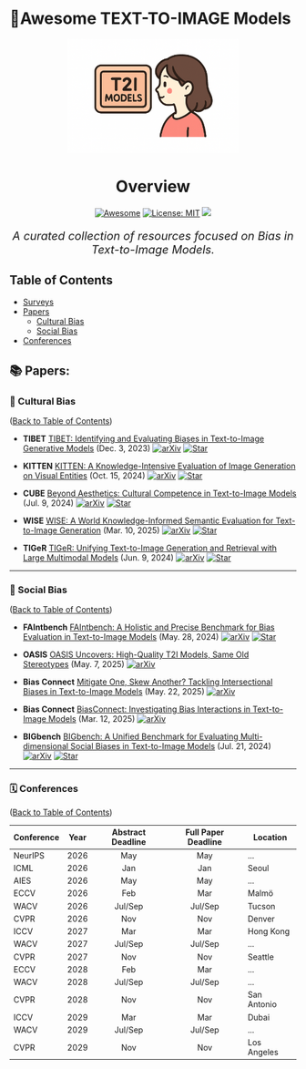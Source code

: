 # 🌟Awesome TEXT-TO-IMAGE Models
<div align="center">
  <img src="logo.png" alt="Logo" width="300">
  <h1 align="center">Overview</h1>
  
[![Awesome](https://awesome.re/badge.svg)](https://awesome.re)
[![License: MIT](https://img.shields.io/badge/License-MIT-green.svg)](https://opensource.org/licenses/MIT)
![](https://img.shields.io/github/last-commit/sophiaLichtenberg/Text-to-Image-Models)  

</div>


<div align="center">
  <p style="font-size:20px;"><em>A curated collection of resources focused on Bias in Text-to-Image Models.</em></p>
</div>


## Table of Contents
- [Surveys](#-surveys)
- [Papers](#-papers)
  - [Cultural Bias](#-cultural-bias)
  - [Social Bias](#-social-bias)
- [Conferences](#-Conferences)




<!--- 
## 📚 Surveys:
([Back to Table of Contents](#Table-of-Contents))
+ [A Survey on Sparse Autoencoders: Interpreting the Internal Mechanisms of Large Language Models](https://arxiv.org/abs/2503.05613) (Jun. 06, 2025)
  [![arXiv](https://img.shields.io/badge/arXiv-b31b1b.svg)](https://arxiv.org/pdf/2503.05613)
  
+ [A Survey on Mechanistic Interpretability for Multi-Modal Foundation Models](https://arxiv.org/abs/2502.17516) (Feb. 22, 2025)
  [![arXiv](https://img.shields.io/badge/arXiv-b31b1b.svg)](https://arxiv.org/abs/2502.17516)

+ [Open Problems in Mechanistic Interpretability](https://arxiv.org/abs/2501.16496) (Jan. 27, 2025)
  [![arXiv](https://img.shields.io/badge/arXiv-b31b1b.svg)](https://arxiv.org/abs/2501.16496)

+ [A Review of Multimodal Explainable Artificial Intelligence: Past, Present and Future](https://arxiv.org/abs/2412.14056) (Dec. 18, 2024)
  [![arXiv](https://img.shields.io/badge/arXiv-b31b1b.svg)](https://arxiv.org/abs/2412.14056)

+ [Explainable and Interpretable Multimodal Large Language Models: A Comprehensive Survey](https://arxiv.org/abs/2412.02104) (Dec. 3, 2024)
  [![arXiv](https://img.shields.io/badge/arXiv-b31b1b.svg)](https://arxiv.org/abs/2412.02104)


## 📚 Blog:
([Back to Table of Contents](#table-of-contents))
+ [Mechanistic Interpretability Meets Vision Language Models: Insights and Limitations](https://d2jud02ci9yv69.cloudfront.net/2025-04-28-vlm-understanding-29/blog/vlm-understanding/) (Apr. 28, 2025)

+ [Are SAE features from the Base Model still meaningful to LLaVA?](https://www.lesswrong.com/posts/8JTi7N3nQmjoRRuMD/are-sae-features-from-the-base-model-still-meaningful-to-1) (Dec. 6, 2024)

+ [Bridging the VLM and mech interp communities for multimodal interpretability](https://www.lesswrong.com/posts/aa5fzGr8JA3pqvhYC/bridging-the-vlm-and-mech-interp-communities-for-multimodal) (Oct. 28, 2024)

+ [Case Study: Interpreting, Manipulating, and Controlling CLIP With Sparse Autoencoders](https://www.lesswrong.com/posts/iYFuZo9BMvr6GgMs5/case-study-interpreting-manipulating-and-controlling-clip) (Aug. 2, 2025)

+ [Interpreting and Steering Features in Images](https://www.lesswrong.com/posts/Quqekpvx8BGMMcaem/interpreting-and-steering-features-in-images) (Apr. 28, 2025)

+ [Case Study: Interpreting, Manipulating, and Controlling CLIP With Sparse Autoencoders](https://www.lesswrong.com/posts/iYFuZo9BMvr6GgMs5/case-study-interpreting-manipulating-and-controlling-clip) (Apr. 28, 2025)

+ [Laying the Foundations for Vision and Multimodal Mechanistic Interpretability & Open Problems](https://www.lesswrong.com/posts/kobJymvvcvhbjWFKe/laying-the-foundations-for-vision-and-multimodal-mechanistic) (May. 14, 2024)

+ [Towards Multimodal Interpretability: Learning Sparse Interpretable Features in Vision Transformers](https://www.lesswrong.com/posts/bCtbuWraqYTDtuARg/towards-multimodal-interpretability-learning-sparse-2) (Apr. 30, 2024)

-->



## 📚 Papers:



### 📜 Cultural Bias
([Back to Table of Contents](#table-of-contents))


+ **TIBET** [TIBET: Identifying and Evaluating Biases in Text-to-Image Generative Models](https://arxiv.org/abs/2312.01261) (Dec. 3, 2023)
  [![arXiv](https://img.shields.io/badge/arXiv-b31b1b.svg)](https://arxiv.org/abs/2312.01261)
  [![Star](https://img.shields.io/github/stars/xmed-lab/TAM.svg?style=social&label=Star)](https://tibet-ai.github.io/)
  
+ **KITTEN** [KITTEN: A Knowledge-Intensive Evaluation of Image Generation on Visual Entities](https://arxiv.org/abs/2410.11824) (Oct. 15, 2024)
  [![arXiv](https://img.shields.io/badge/arXiv-b31b1b.svg)](https://arxiv.org/abs/2410.11824)
  [![Star](https://img.shields.io/github/stars/xmed-lab/TAM.svg?style=social&label=Star)](https://kitten-project.github.io/)

+ **CUBE** [Beyond Aesthetics: Cultural Competence in Text-to-Image Models](https://arxiv.org/abs/2407.06863) (Jul. 9, 2024)
  [![arXiv](https://img.shields.io/badge/arXiv-b31b1b.svg)](https://arxiv.org/abs/2407.06863)
  [![Star](https://img.shields.io/github/stars/xmed-lab/TAM.svg?style=social&label=Star)](https://github.com/google-deepmind/cube)

+ **WISE** [WISE: A World Knowledge-Informed Semantic Evaluation for Text-to-Image Generation](https://arxiv.org/abs/2503.07265) (Mar. 10, 2025)
  [![arXiv](https://img.shields.io/badge/arXiv-b31b1b.svg)](https://arxiv.org/abs/2503.07265)
  [![Star](https://img.shields.io/github/stars/xmed-lab/TAM.svg?style=social&label=Star)](https://github.com/PKU-YuanGroup/WISE)
  
+ **TIGeR** [TIGeR: Unifying Text-to-Image Generation and Retrieval with Large Multimodal Models](https://arxiv.org/abs/2406.05814) (Jun. 9, 2024)
  [![arXiv](https://img.shields.io/badge/arXiv-b31b1b.svg)](https://arxiv.org/abs/2406.05814)
  [![Star](https://img.shields.io/github/stars/xmed-lab/TAM.svg?style=social&label=Star)](https://tiger-t2i.github.io/)
  
-------------------------------------------------------------------------------------------------------------------------------------------------------------------------

### 📜 Social Bias
([Back to Table of Contents](#table-of-contents))


+ **FAIntbench** [FAIntbench: A Holistic and Precise Benchmark for Bias Evaluation in Text-to-Image Models](https://arxiv.org/abs/2405.17814) (May. 28, 2024)
  [![arXiv](https://img.shields.io/badge/arXiv-b31b1b.svg)](https://arxiv.org/abs/2405.17814)
  [![Star](https://img.shields.io/github/stars/Astarojth/FAIntbench-v1.svg?style=social&label=Star)](https://github.com/Astarojth/FAIntbench-v1)

+ **OASIS** [OASIS Uncovers: High-Quality T2I Models, Same Old Stereotypes](https://arxiv.org/abs/2501.00962) (May. 7, 2025)
  [![arXiv](https://img.shields.io/badge/arXiv-b31b1b.svg)](https://arxiv.org/abs/2501.00962)

+ **Bias Connect** [Mitigate One, Skew Another? Tackling Intersectional Biases in Text-to-Image Models](https://arxiv.org/abs/2505.17280) (May. 22, 2025)
  [![arXiv](https://img.shields.io/badge/arXiv-b31b1b.svg)](https://arxiv.org/abs/2505.17280)


+ **Bias Connect** [BiasConnect: Investigating Bias Interactions in Text-to-Image Models](https://arxiv.org/abs/2503.09763) (Mar. 12, 2025)
  [![arXiv](https://img.shields.io/badge/arXiv-b31b1b.svg)](https://arxiv.org/abs/2503.09763)


  
+ **BIGbench** [BIGbench: A Unified Benchmark for Evaluating Multi-dimensional Social Biases in Text-to-Image Models](https://arxiv.org/abs/2407.15240) (Jul. 21, 2024)
  [![arXiv](https://img.shields.io/badge/arXiv-b31b1b.svg)](https://arxiv.org/abs/2407.15240)
  [![Star](https://img.shields.io/github/stars/BIGbench2024/BIGbench2024.svg?style=social&label=Star)](https://github.com/BIGbench2024/BIGbench2024)

-------------------------------------------------------------------------------------------------------------------------------------------------------------------------



### 🗓️ Conferences 
([Back to Table of Contents](#table-of-contents))

| Conference | Year | Abstract Deadline | Full Paper Deadline | Location      |
|------------|:----:|:----------------:|:-----------------:|---------------|
| NeurIPS    | 2026 | May              | May               | ...           |
| ICML       | 2026 | Jan              | Jan               | Seoul         |
| AIES       | 2026 | May              | May               | ...           |
| ECCV       | 2026 | Feb              | Mar               | Malmö         |
| WACV       | 2026 | Jul/Sep          | Jul/Sep           | Tucson        |
| CVPR       | 2026 | Nov              | Nov               | Denver        |
| ICCV       | 2027 | Mar              | Mar               | Hong Kong     |
| WACV       | 2027 | Jul/Sep          | Jul/Sep           | ...           |
| CVPR       | 2027 | Nov              | Nov               | Seattle       |
| ECCV       | 2028 | Feb              | Mar               | ...           |
| WACV       | 2028 | Jul/Sep          | Jul/Sep           | ...           |
| CVPR       | 2028 | Nov              | Nov               | San Antonio   |
| ICCV       | 2029 | Mar              | Mar               | Dubai         |
| WACV       | 2029 | Jul/Sep          | Jul/Sep           | ...           |
| CVPR       | 2029 | Nov              | Nov               | Los Angeles   |










<!--- ### 📜 Input-level Attribution
([Back to Table of Contents](#table-of-contents))
+ **Token Activation Map for VLLM** [Token Activation Map to Visually Explain Multimodal LLMs](https://arxiv.org/abs/2411.16198) (Apr. 4, 2025)
  [![arXiv](https://img.shields.io/badge/arXiv-b31b1b.svg)](https://arxiv.org/abs/2506.23270)
  [![Star](https://img.shields.io/github/stars/xmed-lab/TAM.svg?style=social&label=Star)](https://github.com/xmed-lab/TAM)
-------------------------------------------------------------------------------------------------------------------------------------------------------------------------

### 📜 Sparse Autoencoder
([Back to Table of Contents](#table-of-contents))

+ **DiffLens: Dissecting and Mitigating Diffusion Bias** [Dissecting and Mitigating Diffusion Bias via Mechanistic Interpretability](https://arxiv.org/abs/2503.20483) (Mar. 26, 2025)
  [![arXiv](https://img.shields.io/badge/arXiv-b31b1b.svg)](https://arxiv.org/abs/2503.20483)
  [![Star](https://img.shields.io/github/stars/foundation-model-research/DiffLens.svg?style=social&label=Star)](https://github.com/foundation-model-research/DiffLens)

-------------------------------------------------------------------------------------------------------------------------------------------------------------------------
### 📜 Beyond or Logit Lens
([Back to Table of Contents](#table-of-contents))

+ **Diffusion Steering Lens Decoding ViTs** [Decoding Vision Transformers: the Diffusion Steering Lens](https://arxiv.org/abs/2504.13763) (Apr. 23, 2025)
  [![arXiv](https://img.shields.io/badge/arXiv-b31b1b.svg)](https://arxiv.org/abs/2504.13763)
  [![Star](https://img.shields.io/github/stars/rtakatsky/DSLens.svg?style=social&label=Star)](https://github.com/rtakatsky/DSLens)

+ **Diffusion Lens** [Diffusion Lens: Interpreting Text Encoders in Text-to-Image Pipelines](https://arxiv.org/abs/2403.05846) (Oct. 21, 2024)
  [![arXiv](https://img.shields.io/badge/arXiv-b31b1b.svg)](https://arxiv.org/abs/2403.05846)
  [![Star](https://img.shields.io/github/stars/tokeron/DiffusionLens.svg?style=social&label=Star)](https://github.com/tokeron/DiffusionLens)

-------------------------------------------------------------------------------------------------------------------------------------------------------------------------
### 📜 Steering 
([Back to Table of Contents](#table-of-contents))
+ **Diffusion Steering Lens Decoding ViTs** [Decoding Vision Transformers: the Diffusion Steering Lens](https://arxiv.org/abs/2504.13763) (Apr. 23, 2025)
  [![arXiv](https://img.shields.io/badge/arXiv-b31b1b.svg)](https://arxiv.org/abs/2504.13763)
  [![Star](https://img.shields.io/github/stars/rtakatsky/DSLens.svg?style=social&label=Star)](https://github.com/rtakatsky/DSLens)

+ **DiffLens: Dissecting and Mitigating Diffusion Bias** [Dissecting and Mitigating Diffusion Bias via Mechanistic Interpretability](https://arxiv.org/abs/2503.20483) (Mar. 26, 2025)
  [![arXiv](https://img.shields.io/badge/arXiv-b31b1b.svg)](https://arxiv.org/abs/2503.20483)
  [![Star](https://img.shields.io/github/stars/foundation-model-research/DiffLens.svg?style=social&label=Star)](https://github.com/foundation-model-research/DiffLens)
  
+ **Concept Sliders** [Concept Sliders: LoRA Adaptors for Precise Control in Diffusion Models](https://link.springer.com/chapter/10.1007/978-3-031-73661-2_10) (Nov. 10, 2024)
  [![arXiv](https://img.shields.io/badge/arXiv-b31b1b.svg)](https://link.springer.com/chapter/10.1007/978-3-031-73661-2_10)
  [![Star](https://img.shields.io/github/stars/CompVis/attribute-conl.svg?style=social&label=Star)](https://sliders.baulab.info/)

## 📚 Tool
([Back to Table of Contents](#table-of-contents))

+ **Prisma** [Prisma : An Open Source Toolkit for Mechanistic Interpretability in Vision and Video](https://arxiv.org/abs/2504.19475) (Apr. 28, 2025)
  [![arXiv](https://img.shields.io/badge/arXiv-b31b1b.svg)](https://arxiv.org/abs/2504.19475)
  [![Star](https://img.shields.io/github/stars/Prisma-Multimodal/ViT-Prisma.svg?style=social&label=Star)](https://github.com/Prisma-Multimodal/ViT-Prisma)

+ **LLaVA-Intrepret** [Towards Interpreting Visual Information Processing in Vision-Language Models](https://arxiv.org/abs/2410.07149) (Oct. 09, 2024)
  [![arXiv](https://img.shields.io/badge/arXiv-b31b1b.svg)](https://arxiv.org/abs/2410.07149)
  [![Star](https://img.shields.io/github/stars/clemneo/llava-interp.svg?style=social&label=Star)](https://github.com/clemneo/llava-interp)

+ **LVLM-Intrepret** [LVLM-Intrepret: An Interpretability Tool for Large Vision-Language Models](https://arxiv.org/abs/2404.03118) (June. 24, 2024)
  [![arXiv](https://img.shields.io/badge/arXiv-b31b1b.svg)](https://arxiv.org/abs/2404.03118)
  [![Star](https://img.shields.io/github/stars/IntelLabs/lvlm-interpret.svg?style=social&label=Star)](https://github.com/IntelLabs/lvlm-interpret)

+ **ViT Prisma** [ViT Prisma: A Mechanistic Interpretability Library for Vision Transformers](https://github.com/soniajoseph/vit-prisma) (2023)
  [![Star](https://img.shields.io/github/stars/soniajoseph/vit-prisma.svg?style=social&label=Star)](https://github.com/soniajoseph/vit-prisma)

+ **Causal Tracing Tool 4 BLIP** [Towards Vision-Language Mechanistic Interpretability: A Causal Tracing Tool for BLIP](https://arxiv.org/abs/2308.14179) (Aug. 27, 2023)
  [![arXiv](https://img.shields.io/badge/arXiv-b31b1b.svg)](https://arxiv.org/abs/2308.14179)
  [![Star](https://img.shields.io/github/stars/vedantpalit/Towards-Vision-Language-Mechanistic-Interpretability.svg?style=social&label=Star)](https://github.com/vedantpalit/Towards-Vision-Language-Mechanistic-Interpretability)



-->
